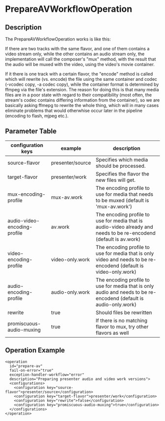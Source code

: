 # PrepareAVWorkflowOperation

## Description
The PrepareAVWorkflowOperation works is like this: 

If there are two tracks with the same flavor, and one of them contains a video stream only, while the other contains an audio stream only, the implementation will call the composer's "mux" method, with the result that the audio will be muxed with the video, using the video's movie container. 

If it there is one track with a certain flavor, the "encode" method is called which will rewrite (vs. encode) the file using the same container and codec (-vcodec copy, -a codec copy), while the container format is determined by ffmpeg via the file's extension. The reason for doing this is that many media files are in a poor state with regard to their compatibility (most often, the stream's codec contains differing information from the container), so we are basically asking ffmepg to rewrite the whole thing, which will in many cases eliminate problems that would otherwhise occur later in the pipeline (encoding to flash, mjpeg etc.). 

## Parameter Table

|configuration keys|example|description|
|------------------|-------|-----------|
|source-flavor|presenter/source|Specifies which media should be processed.|
|target-flavor|presenter/work|Specifies the flavor the new files will get.|
|mux-encoding-profile	|mux-av.work	|The encoding profile to use for media that needs to be muxed (default is 'mux-av.work')|
|audio-video-encoding-profile	|av.work	|The encoding profile to use for media that is audio-video already and needs to be re-encodend (default is av.work)	 |
|video-encoding-profile	|video-only.work	|The encoding profile to use for media that is only video and needs to be re-encodend (default is video-only.work)	 |
|audio-encoding-profile	|audio-only.work	|The encoding profile to use for media that is only audio and needs to be re-encodend (default is audio-only.work)	 |
|rewrite	|true	|Should files be rewritten	 |
|promiscuous-audio-muxing	|true	|If there is no matching flavor to mux, try other flavors as well	 |
 	 	 	 
 
## Operation Example

    <operation
      id="prepare-av"
      fail-on-error="true"
      exception-handler-workflow="error"
      description="Preparing presenter audio and video work versions">
      <configurations>
        <configuration key="source-flavor">presenter/source</configuration>
        <configuration key="target-flavor">presenter/work</configuration>
        <configuration key="rewrite">false</configuration>
        <configuration key="promiscuous-audio-muxing">true</configuration>
      </configurations>
    </operation>
